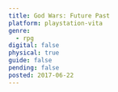 ```yaml
---
title: God Wars: Future Past
platform: playstation-vita
genre:
  - rpg
digital: false
physical: true
guide: false
pending: false
posted: 2017-06-22
---
```

